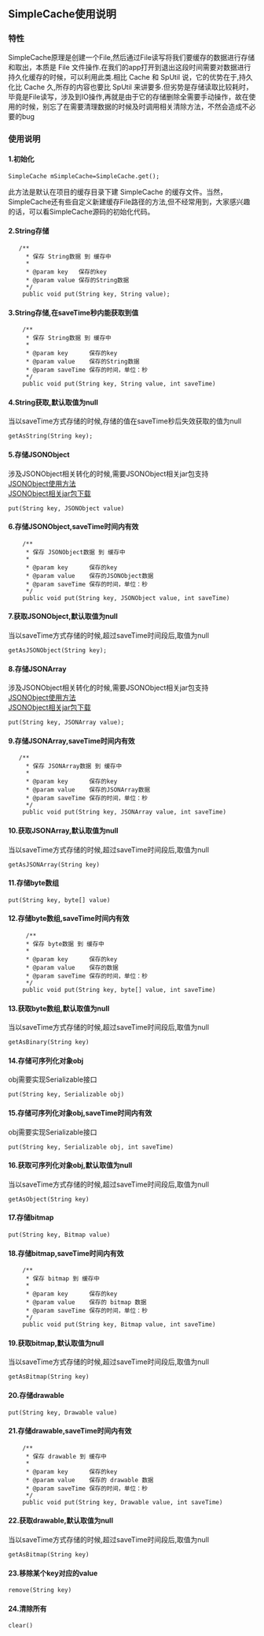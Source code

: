 ## SimpleCache使用说明

### 特性
SimpleCache原理是创建一个File,然后通过File读写将我们要缓存的数据进行存储和取出，本质是 File 文件操作.在我们的app打开到退出这段时间需要对数据进行持久化缓存的时候，可以利用此类.相比 Cache 和 SpUtil 说，它的优势在于,持久化比 Cache 久,所存的内容也要比 SpUtil 来讲要多.但劣势是存储读取比较耗时，毕竟是File读写，涉及到IO操作,再就是由于它的存储删除全需要手动操作，故在使用的时候，别忘了在需要清理数据的时候及时调用相关清除方法，不然会造成不必要的bug

### 使用说明
#### 1.初始化
```
SimpleCache mSimpleCache=SimpleCache.get();
```
此方法是默认在项目的缓存目录下建 SimpleCache 的缓存文件。当然，SimpleCache还有些自定义新建缓存File路径的方法,但不经常用到，大家感兴趣的话，可以看SimpleCache源码的初始化代码。

#### 2.String存储
```
   /**
     * 保存 String数据 到 缓存中
     *
     * @param key   保存的key
     * @param value 保存的String数据
     */
    public void put(String key, String value);
```
#### 3.String存储,在saveTime秒内能获取到值
```
    /**
     * 保存 String数据 到 缓存中
     *
     * @param key      保存的key
     * @param value    保存的String数据
     * @param saveTime 保存的时间，单位：秒
     */
    public void put(String key, String value, int saveTime) 
```
#### 4.String获取,默认取值为null
当以saveTime方式存储的时候,存储的值在saveTime秒后失效获取的值为null
```
getAsString(String key);
```
#### 5.存储JSONObject
涉及JSONObject相关转化的时候,需要JSONObject相关jar包支持  
[JSONObject使用方法](https://blog.csdn.net/dongzhouzhou/article/details/8664569)  
[JSONObject相关jar包下载](https://download.csdn.net/download/flyme2010/10548102)
```
put(String key, JSONObject value)
```
#### 6.存储JSONObject,saveTime时间内有效
```
    /**
     * 保存 JSONObject数据 到 缓存中
     *
     * @param key      保存的key
     * @param value    保存的JSONObject数据
     * @param saveTime 保存的时间，单位：秒
     */
    public void put(String key, JSONObject value, int saveTime)
```
#### 7.获取JSONObject,默认取值为null
当以saveTime方式存储的时候,超过saveTime时间段后,取值为null
```
getAsJSONObject(String key);
```
#### 8.存储JSONArray
涉及JSONObject相关转化的时候,需要JSONObject相关jar包支持  
[JSONObject使用方法](https://blog.csdn.net/dongzhouzhou/article/details/8664569)  
[JSONObject相关jar包下载](https://download.csdn.net/download/flyme2010/10548102)  
```
put(String key, JSONArray value);
```
#### 9.存储JSONArray,saveTime时间内有效
```
   /**
     * 保存 JSONArray数据 到 缓存中
     *
     * @param key      保存的key
     * @param value    保存的JSONArray数据
     * @param saveTime 保存的时间，单位：秒
     */
    public void put(String key, JSONArray value, int saveTime)
```
#### 10.获取JSONArray,默认取值为null
当以saveTime方式存储的时候,超过saveTime时间段后,取值为null
```
getAsJSONArray(String key)
```
#### 11.存储byte数组
```
put(String key, byte[] value)
```
#### 12.存储byte数组,saveTime时间内有效
```
     /**
     * 保存 byte数据 到 缓存中
     *
     * @param key      保存的key
     * @param value    保存的数据
     * @param saveTime 保存的时间，单位：秒
     */
    public void put(String key, byte[] value, int saveTime) 
```
#### 13.获取byte数组,默认取值为null
当以saveTime方式存储的时候,超过saveTime时间段后,取值为null
```
getAsBinary(String key)
```
#### 14.存储可序列化对象obj
obj需要实现Serializable接口
```
put(String key, Serializable obj)
```
#### 15.存储可序列化对象obj,saveTime时间内有效
obj需要实现Serializable接口
```
put(String key, Serializable obj, int saveTime)
```
#### 16.获取可序列化对象obj,默认取值为null
当以saveTime方式存储的时候,超过saveTime时间段后,取值为null
```
getAsObject(String key)
```
#### 17.存储bitmap
```
put(String key, Bitmap value)
```
#### 18.存储bitmap,saveTime时间内有效
```
    /**
     * 保存 bitmap 到 缓存中
     *
     * @param key      保存的key
     * @param value    保存的 bitmap 数据
     * @param saveTime 保存的时间，单位：秒
     */
    public void put(String key, Bitmap value, int saveTime) 
```
#### 19.获取bitmap,默认取值为null
当以saveTime方式存储的时候,超过saveTime时间段后,取值为null
```
getAsBitmap(String key)
```
#### 20.存储drawable
```
put(String key, Drawable value)
```
#### 21.存储drawable,saveTime时间内有效
```
    /**
     * 保存 drawable 到 缓存中
     *
     * @param key      保存的key
     * @param value    保存的 drawable 数据
     * @param saveTime 保存的时间，单位：秒
     */
    public void put(String key, Drawable value, int saveTime)
```
#### 22.获取drawable,默认取值为null
当以saveTime方式存储的时候,超过saveTime时间段后,取值为null
```
getAsBitmap(String key)
```
#### 23.移除某个key对应的value
```
remove(String key)
```
#### 24.清除所有
```
clear()
```


